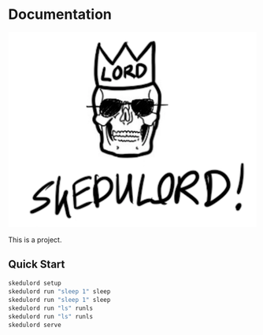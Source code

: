 # Documentation

![](images/skedulord.png)

This is a project.

## Quick Start 

```bash
skedulord setup
skedulord run "sleep 1" sleep
skedulord run "sleep 1" sleep
skedulord run "ls" runls
skedulord run "ls" runls
skedulord serve
```